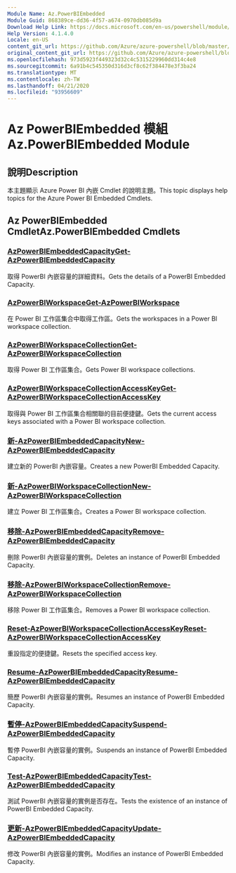 ```yaml
---
Module Name: Az.PowerBIEmbedded
Module Guid: 868389ce-dd36-4f57-a674-0970db085d9a
Download Help Link: https://docs.microsoft.com/en-us/powershell/module/az.powerbiembedded
Help Version: 4.1.4.0
Locale: en-US
content_git_url: https://github.com/Azure/azure-powershell/blob/master/src/PowerBIEmbedded/PowerBIEmbedded/help/Az.PowerBIEmbedded.md
original_content_git_url: https://github.com/Azure/azure-powershell/blob/master/src/PowerBIEmbedded/PowerBIEmbedded/help/Az.PowerBIEmbedded.md
ms.openlocfilehash: 973d5923f449323d32c4c5315229960dd314c4e8
ms.sourcegitcommit: 6a91b4c545350d316d3cf8c62f384478e3f3ba24
ms.translationtype: MT
ms.contentlocale: zh-TW
ms.lasthandoff: 04/21/2020
ms.locfileid: "93956609"
---
```

# <span data-ttu-id="138ab-101">Az PowerBIEmbedded 模組</span><span class="sxs-lookup"><span data-stu-id="138ab-101">Az.PowerBIEmbedded Module</span></span>
## <span data-ttu-id="138ab-102">說明</span><span class="sxs-lookup"><span data-stu-id="138ab-102">Description</span></span>
<span data-ttu-id="138ab-103">本主題顯示 Azure Power BI 內嵌 Cmdlet 的說明主題。</span><span class="sxs-lookup"><span data-stu-id="138ab-103">This topic displays help topics for the Azure Power BI Embedded Cmdlets.</span></span>

## <span data-ttu-id="138ab-104">Az PowerBIEmbedded Cmdlet</span><span class="sxs-lookup"><span data-stu-id="138ab-104">Az.PowerBIEmbedded Cmdlets</span></span>
### [<span data-ttu-id="138ab-105">AzPowerBIEmbeddedCapacity</span><span class="sxs-lookup"><span data-stu-id="138ab-105">Get-AzPowerBIEmbeddedCapacity</span></span>](Get-AzPowerBIEmbeddedCapacity.md)
<span data-ttu-id="138ab-106">取得 PowerBI 內嵌容量的詳細資料。</span><span class="sxs-lookup"><span data-stu-id="138ab-106">Gets the details of a PowerBI Embedded Capacity.</span></span>

### [<span data-ttu-id="138ab-107">AzPowerBIWorkspace</span><span class="sxs-lookup"><span data-stu-id="138ab-107">Get-AzPowerBIWorkspace</span></span>](Get-AzPowerBIWorkspace.md)
<span data-ttu-id="138ab-108">在 Power BI 工作區集合中取得工作區。</span><span class="sxs-lookup"><span data-stu-id="138ab-108">Gets the workspaces in a Power BI workspace collection.</span></span>

### [<span data-ttu-id="138ab-109">AzPowerBIWorkspaceCollection</span><span class="sxs-lookup"><span data-stu-id="138ab-109">Get-AzPowerBIWorkspaceCollection</span></span>](Get-AzPowerBIWorkspaceCollection.md)
<span data-ttu-id="138ab-110">取得 Power BI 工作區集合。</span><span class="sxs-lookup"><span data-stu-id="138ab-110">Gets Power BI workspace collections.</span></span>

### [<span data-ttu-id="138ab-111">AzPowerBIWorkspaceCollectionAccessKey</span><span class="sxs-lookup"><span data-stu-id="138ab-111">Get-AzPowerBIWorkspaceCollectionAccessKey</span></span>](Get-AzPowerBIWorkspaceCollectionAccessKey.md)
<span data-ttu-id="138ab-112">取得與 Power BI 工作區集合相關聯的目前便捷鍵。</span><span class="sxs-lookup"><span data-stu-id="138ab-112">Gets the current access keys associated with a Power BI workspace collection.</span></span>

### [<span data-ttu-id="138ab-113">新-AzPowerBIEmbeddedCapacity</span><span class="sxs-lookup"><span data-stu-id="138ab-113">New-AzPowerBIEmbeddedCapacity</span></span>](New-AzPowerBIEmbeddedCapacity.md)
<span data-ttu-id="138ab-114">建立新的 PowerBI 內嵌容量。</span><span class="sxs-lookup"><span data-stu-id="138ab-114">Creates a new PowerBI Embedded Capacity.</span></span>

### [<span data-ttu-id="138ab-115">新-AzPowerBIWorkspaceCollection</span><span class="sxs-lookup"><span data-stu-id="138ab-115">New-AzPowerBIWorkspaceCollection</span></span>](New-AzPowerBIWorkspaceCollection.md)
<span data-ttu-id="138ab-116">建立 Power BI 工作區集合。</span><span class="sxs-lookup"><span data-stu-id="138ab-116">Creates a Power BI workspace collection.</span></span>

### [<span data-ttu-id="138ab-117">移除-AzPowerBIEmbeddedCapacity</span><span class="sxs-lookup"><span data-stu-id="138ab-117">Remove-AzPowerBIEmbeddedCapacity</span></span>](Remove-AzPowerBIEmbeddedCapacity.md)
<span data-ttu-id="138ab-118">刪除 PowerBI 內嵌容量的實例。</span><span class="sxs-lookup"><span data-stu-id="138ab-118">Deletes an instance of PowerBI Embedded Capacity.</span></span>

### [<span data-ttu-id="138ab-119">移除-AzPowerBIWorkspaceCollection</span><span class="sxs-lookup"><span data-stu-id="138ab-119">Remove-AzPowerBIWorkspaceCollection</span></span>](Remove-AzPowerBIWorkspaceCollection.md)
<span data-ttu-id="138ab-120">移除 Power BI 工作區集合。</span><span class="sxs-lookup"><span data-stu-id="138ab-120">Removes a Power BI workspace collection.</span></span>

### [<span data-ttu-id="138ab-121">Reset-AzPowerBIWorkspaceCollectionAccessKey</span><span class="sxs-lookup"><span data-stu-id="138ab-121">Reset-AzPowerBIWorkspaceCollectionAccessKey</span></span>](Reset-AzPowerBIWorkspaceCollectionAccessKey.md)
<span data-ttu-id="138ab-122">重設指定的便捷鍵。</span><span class="sxs-lookup"><span data-stu-id="138ab-122">Resets the specified access key.</span></span>

### [<span data-ttu-id="138ab-123">Resume-AzPowerBIEmbeddedCapacity</span><span class="sxs-lookup"><span data-stu-id="138ab-123">Resume-AzPowerBIEmbeddedCapacity</span></span>](Resume-AzPowerBIEmbeddedCapacity.md)
<span data-ttu-id="138ab-124">簡歷 PowerBI 內嵌容量的實例。</span><span class="sxs-lookup"><span data-stu-id="138ab-124">Resumes an instance of PowerBI Embedded Capacity.</span></span>

### [<span data-ttu-id="138ab-125">暫停-AzPowerBIEmbeddedCapacity</span><span class="sxs-lookup"><span data-stu-id="138ab-125">Suspend-AzPowerBIEmbeddedCapacity</span></span>](Suspend-AzPowerBIEmbeddedCapacity.md)
<span data-ttu-id="138ab-126">暫停 PowerBI 內嵌容量的實例。</span><span class="sxs-lookup"><span data-stu-id="138ab-126">Suspends an instance of PowerBI Embedded Capacity.</span></span>

### [<span data-ttu-id="138ab-127">Test-AzPowerBIEmbeddedCapacity</span><span class="sxs-lookup"><span data-stu-id="138ab-127">Test-AzPowerBIEmbeddedCapacity</span></span>](Test-AzPowerBIEmbeddedCapacity.md)
<span data-ttu-id="138ab-128">測試 PowerBI 內嵌容量的實例是否存在。</span><span class="sxs-lookup"><span data-stu-id="138ab-128">Tests the existence of an instance of PowerBI Embedded Capacity.</span></span>

### [<span data-ttu-id="138ab-129">更新-AzPowerBIEmbeddedCapacity</span><span class="sxs-lookup"><span data-stu-id="138ab-129">Update-AzPowerBIEmbeddedCapacity</span></span>](Update-AzPowerBIEmbeddedCapacity.md)
<span data-ttu-id="138ab-130">修改 PowerBI 內嵌容量的實例。</span><span class="sxs-lookup"><span data-stu-id="138ab-130">Modifies  an instance of PowerBI Embedded Capacity.</span></span>

